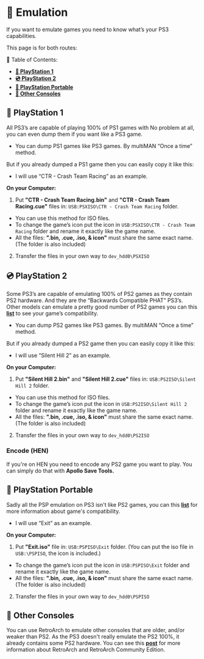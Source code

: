 # 👾 Emulation

If you want to emulate games you need to know what’s your PS3 capabilities.

This page is for both routes:

🧭 Table of Contents:

- **[📀 PlayStation 1](#-playstation-1)**
- **[💿 PlayStation 2](#-playstation-2)**
- **[💽 PlayStation Portable](#-playstation-portable)**
- **[💾 Other Consoles](#-other-consoles)**


## 📀 PlayStation 1

All PS3’s are capable of playing 100% of PS1 games with No problem at all, you can even dump them if you want like a PS3 game.

- You can dump PS1 games like PS3 games. By multiMAN “Once a time” method.

But if you already dumped a PS1 game then you can easily copy it like this: 

- I will use “CTR - Crash Team Racing” as an example.

**On your Computer:**

1. Put **"CTR - Crash Team Racing.bin"** and **"CTR - Crash Team Racing.cue"** files in: `USB:PSXISO\CTR - Crash Team Racing` folder.

- You can use this method for ISO files.
- To change the game’s icon put the icon in `USB:PSXISO\CTR - Crash Team Racing` folder and rename it exactly like the game name.
- All the files: **".bin, .cue, .iso, & icon"** must share the same exact name. (The folder is also included)

2. Transfer the files in your own way to `dev_hdd0\PSXISO`

## 💿 PlayStation 2 

Some PS3’s are capable of emulating 100% of PS2 games as they contain PS2 hardware. And they are the “Backwards Compatible PHAT” PS3’s. Other models can emulate a pretty good number of PS2 games you can this **[list](https://www.psdevwiki.com/ps3/PS2_Classics_Emulator_Compatibility_List)** to see your game’s compatibility.

- You can dump PS2 games like PS3 games. By multiMAN “Once a time” method.

But if you already dumped a PS2 game then you can easily copy it like this: 

- I will use “Silent Hill 2” as an example.

**On your Computer:**

1. Put **"Silent Hill 2.bin"** and **"Silent Hill 2.cue"** files in: `USB:PS2ISO\Silent Hill 2` folder.

- You can use this method for ISO files.
- To change the game’s icon put the icon in `USB:PS2ISO\Silent Hill 2` folder and rename it exactly like the game name.
- All the files: **".bin, .cue, .iso, & icon"** must share the same exact name. (The folder is also included)

2. Transfer the files in your own way to `dev_hdd0\PS2ISO`

### Encode (HEN)

If you're on HEN you need to encode any PS2 game you want to play. You can simply do that with **Apollo Save Tools.** 


## 💽 PlayStation Portable

Sadly all the PSP emulation on PS3 isn't like PS2 games, you can this **[list](https://www.psdevwiki.com/ps3/PSP_Emulator_Compatibility_List)** for more information about game's compatibility.

- I will use “Exit” as an example.

**On your Computer:**

1. Put **"Exit.iso"** file in: `USB:PSPISO\Exit` folder. (You can put the iso file in `USB:\PSPISO`, the icon is included.)

- To change the game’s icon put the icon in `USB:PSPISO\Exit` folder and rename it exactly like the game name.
- All the files: **".bin, .cue, .iso, & icon"** must share the same exact name. (The folder is also included)

2. Transfer the files in your own way to `dev_hdd0\PSPISO`

## 💾 Other Consoles

You can use RetroArch to emulate other consoles that are older, and/or weaker than PS2. As the PS3 doesn't really emulate the PS2 100%, it already contains some PS2 hardware. You can see this **[post](https://www.psx-place.com/threads/retroarch-ps3-guide-2018-wip.17119/)** for more information about RetroArch and RetroArch Community Edition.
